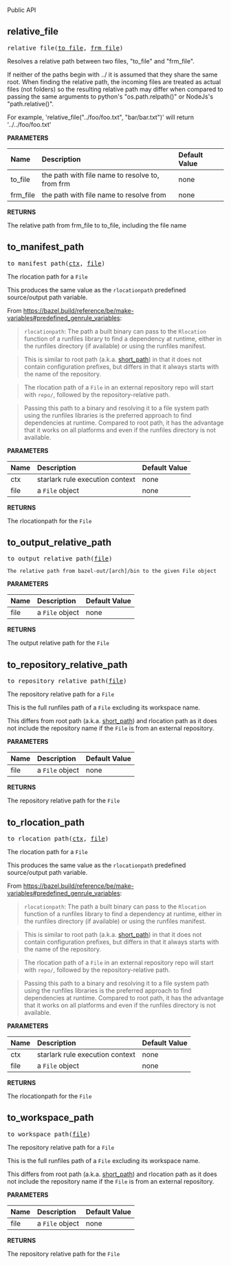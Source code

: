 <!-- Generated with Stardoc: http://skydoc.bazel.build -->

Public API

<a id="relative_file"></a>

## relative_file

<pre>
relative_file(<a href="#relative_file-to_file">to_file</a>, <a href="#relative_file-frm_file">frm_file</a>)
</pre>

Resolves a relative path between two files, "to_file" and "frm_file".

If neither of the paths begin with ../ it is assumed that they share the same root. When finding the relative path,
the incoming files are treated as actual files (not folders) so the resulting relative path may differ when compared
to passing the same arguments to python's "os.path.relpath()" or NodeJs's "path.relative()".

For example, 'relative_file("../foo/foo.txt", "bar/bar.txt")' will return '../../foo/foo.txt'


**PARAMETERS**


| Name  | Description | Default Value |
| :------------- | :------------- | :------------- |
| <a id="relative_file-to_file"></a>to_file |  the path with file name to resolve to, from frm   |  none |
| <a id="relative_file-frm_file"></a>frm_file |  the path with file name to resolve from   |  none |

**RETURNS**

The relative path from frm_file to to_file, including the file name


<a id="to_manifest_path"></a>

## to_manifest_path

<pre>
to_manifest_path(<a href="#to_manifest_path-ctx">ctx</a>, <a href="#to_manifest_path-file">file</a>)
</pre>

The rlocation path for a `File`

This produces the same value as the `rlocationpath` predefined source/output path variable.

From https://bazel.build/reference/be/make-variables#predefined_genrule_variables:

> `rlocationpath`: The path a built binary can pass to the `Rlocation` function of a runfiles
> library to find a dependency at runtime, either in the runfiles directory (if available)
> or using the runfiles manifest.

> This is similar to root path (a.k.a. [short_path](https://bazel.build/rules/lib/File#short_path))
> in that it does not contain configuration prefixes, but differs in that it always starts with the
> name of the repository.

> The rlocation path of a `File` in an external repository repo will start with `repo/`, followed by the
> repository-relative path.

> Passing this path to a binary and resolving it to a file system path using the runfiles libraries
> is the preferred approach to find dependencies at runtime. Compared to root path, it has the
> advantage that it works on all platforms and even if the runfiles directory is not available.


**PARAMETERS**


| Name  | Description | Default Value |
| :------------- | :------------- | :------------- |
| <a id="to_manifest_path-ctx"></a>ctx |  starlark rule execution context   |  none |
| <a id="to_manifest_path-file"></a>file |  a <code>File</code> object   |  none |

**RETURNS**

The rlocationpath for the `File`


<a id="to_output_relative_path"></a>

## to_output_relative_path

<pre>
to_output_relative_path(<a href="#to_output_relative_path-file">file</a>)
</pre>

    The relative path from bazel-out/[arch]/bin to the given File object

**PARAMETERS**


| Name  | Description | Default Value |
| :------------- | :------------- | :------------- |
| <a id="to_output_relative_path-file"></a>file |  a <code>File</code> object   |  none |

**RETURNS**

The output relative path for the `File`


<a id="to_repository_relative_path"></a>

## to_repository_relative_path

<pre>
to_repository_relative_path(<a href="#to_repository_relative_path-file">file</a>)
</pre>

The repository relative path for a `File`

This is the full runfiles path of a `File` excluding its workspace name.

This differs from  root path (a.k.a. [short_path](https://bazel.build/rules/lib/File#short_path)) and
rlocation path as it does not include the repository name if the `File` is from an external repository.


**PARAMETERS**


| Name  | Description | Default Value |
| :------------- | :------------- | :------------- |
| <a id="to_repository_relative_path-file"></a>file |  a <code>File</code> object   |  none |

**RETURNS**

The repository relative path for the `File`


<a id="to_rlocation_path"></a>

## to_rlocation_path

<pre>
to_rlocation_path(<a href="#to_rlocation_path-ctx">ctx</a>, <a href="#to_rlocation_path-file">file</a>)
</pre>

The rlocation path for a `File`

This produces the same value as the `rlocationpath` predefined source/output path variable.

From https://bazel.build/reference/be/make-variables#predefined_genrule_variables:

> `rlocationpath`: The path a built binary can pass to the `Rlocation` function of a runfiles
> library to find a dependency at runtime, either in the runfiles directory (if available)
> or using the runfiles manifest.

> This is similar to root path (a.k.a. [short_path](https://bazel.build/rules/lib/File#short_path))
> in that it does not contain configuration prefixes, but differs in that it always starts with the
> name of the repository.

> The rlocation path of a `File` in an external repository repo will start with `repo/`, followed by the
> repository-relative path.

> Passing this path to a binary and resolving it to a file system path using the runfiles libraries
> is the preferred approach to find dependencies at runtime. Compared to root path, it has the
> advantage that it works on all platforms and even if the runfiles directory is not available.


**PARAMETERS**


| Name  | Description | Default Value |
| :------------- | :------------- | :------------- |
| <a id="to_rlocation_path-ctx"></a>ctx |  starlark rule execution context   |  none |
| <a id="to_rlocation_path-file"></a>file |  a <code>File</code> object   |  none |

**RETURNS**

The rlocationpath for the `File`


<a id="to_workspace_path"></a>

## to_workspace_path

<pre>
to_workspace_path(<a href="#to_workspace_path-file">file</a>)
</pre>

The repository relative path for a `File`

This is the full runfiles path of a `File` excluding its workspace name.

This differs from  root path (a.k.a. [short_path](https://bazel.build/rules/lib/File#short_path)) and
rlocation path as it does not include the repository name if the `File` is from an external repository.


**PARAMETERS**


| Name  | Description | Default Value |
| :------------- | :------------- | :------------- |
| <a id="to_workspace_path-file"></a>file |  a <code>File</code> object   |  none |

**RETURNS**

The repository relative path for the `File`


